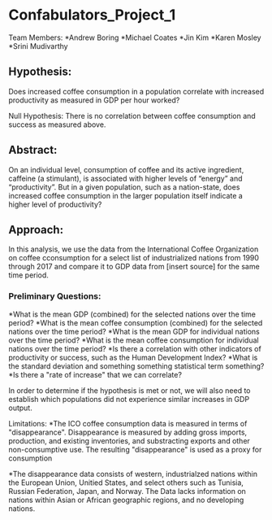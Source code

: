 # Confabulators_Project_1

Team Members:
*Andrew Boring
*Michael Coates
*Jin Kim
*Karen Mosley
*Srini Mudivarthy


## Hypothesis: 
Does increased coffee consumption in a population correlate with increased productivity as measured in GDP per hour worked?

Null Hypothesis: There is no correlation between coffee consumption and success as measured above.
 

## Abstract: 
On an individual level, consumption of coffee and its active ingredient, caffeine (a stimulant), is associated with higher levels of “energy” and “productivity”. But in a given population, such as a nation-state, does increased coffee consumption in the larger population itself indicate a higher level of productivity? 


## Approach: 
In this analysis, we use the data from the International Coffee Organization on coffee cconsumption for a select list of industrialized nations from 1990 through 2017 and compare it to GDP data from [insert source] for the same time period. 


### Preliminary Questions: 
*What is the mean GDP (combined) for the selected nations over the time period?
*What is the mean coffee consumption (combined) for the selected nations over the time period?
*What is the mean GDP for individual nations over the time period? 
*What is the mean coffee consumption for individual nations over the time period?
*Is there a correlation with other indicators of productivity or success, such as the Human Development Index?
*What is the standard deviation and something something statistical term something?
*Is there a "rate of increase" that we can correlate?

In order to determine if the hypothesis is met or not, we will also need to establish which populations did not experience similar increases in GDP output. 



Limitations:
*The ICO coffee consumption data is measured in terms of "disappearance". Disappearance is measured by adding gross imports, production, and existing inventories, and substracting exports and other non-consumptive use. The resulting "disappearance" is used as a proxy for consumption 

*The disappearance data consists of western, industrialzed nations within the European Union, Unitied States, and select others such as Tunisia, Russian Federation, Japan, and Norway. The Data lacks information on nations within Asian or African geographic regions, and no developing nations.



